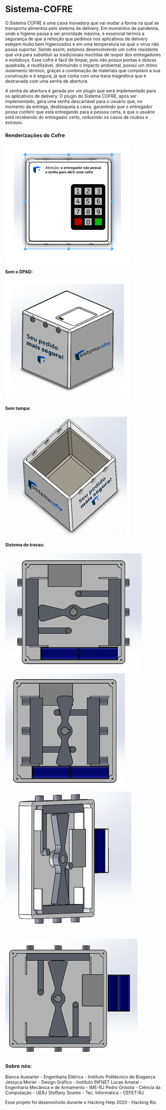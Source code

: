 # Sistema-COFRE

O Sistema COFRE é uma caixa inovadora que vai mudar a forma na qual se transporta alimentos pelo sistema de delivery. Em momentos de pandemia, onde a higiene passa a ser prioridade máxima, é essencial termos a segurança de que a refeição que pedimos nos aplicativos de delivery estejam muito bem higienizados e em uma temperatura na qual o vírus não possa suportar. Sendo assim, estamos desenvolvendo um cofre resistente que virá para substituir as tradicionais mochilas de isopor dos entregadores e motoboys. Esse cofre é fácil de limpar, pois não possui pontas e dobras quadrada, é reutilizável, diminuindo o impacto ambiental, possui um ótimo isolamento térmico, graças a combinação de materiais que compõem a sua construção e é segura, já que conta com uma trava magnética que é destravada com uma senha de abertura.

A senha de abertura é gerada por um plugin que será implementado para os aplicativos de delivery. O plugin do Sistema COFRE, após ser implementado, gera uma senha descartável para o usuário que, no momento da entrega, desbloqueia a caixa, garantindo que o entregador possa conferir que está entregando para a pessoa certa, e que o usuário está recebendo do entregador certo, reduzindo os casos de roubos e extravio.

### Renderizações do Cofre
<img src="Renders do Cofre/Render Topo.png">

#### Sem o DPAD:
<img src="Renders do Cofre/Render sem DPAD.png">

#### Sem tampa:
<img src="Renders do Cofre/Render sem Tampa.png">

#### Sistema de travas:
<img src="Renders do Cofre/Render Trava 1.png">
<img src="Renders do Cofre/Render Trava 2.png">
<img src="Renders do Cofre/Render Trava 3.png">
<img src="Renders do Cofre/Render Trava 4.png">



### Sobre nós:
Bianca Auwarter - Engenharia Elétrica - Instituto Politécnico de Bragança
Jessyca Morier - Design Gráfico - Instituto INFNET
Lucas Amaral - Engenharia Mecânica e de Armamento - IME-RJ
Pedro Grisolia - Ciência da Computação - UERJ
Steffany Soares - Tec. Informática - CEFET-RJ

Esse projeto foi desenvolvido durante o Hacking Help 2020 - Hacking Rio